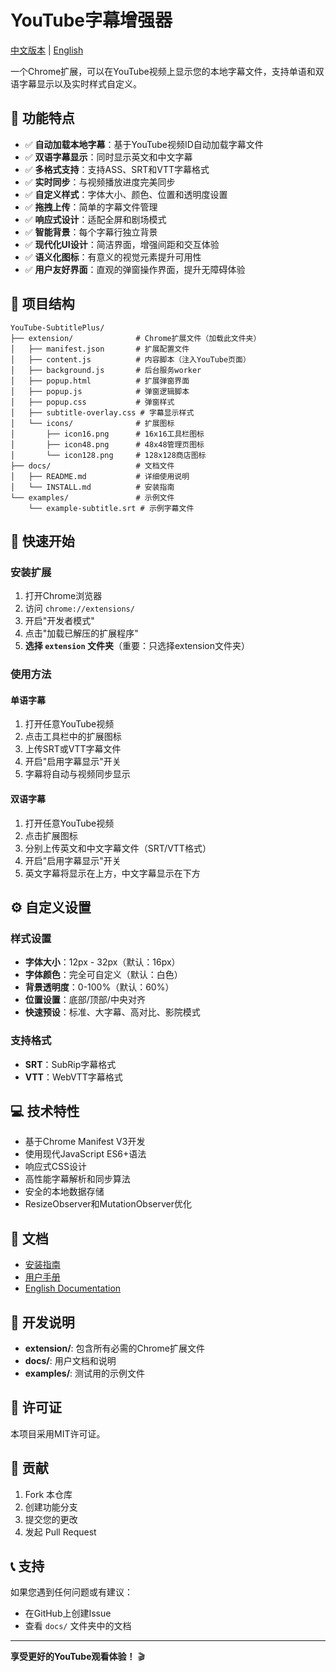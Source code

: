 # YouTube字幕增强器

[中文版本](./README_zh.md) | [English](./README.md)

一个Chrome扩展，可以在YouTube视频上显示您的本地字幕文件，支持单语和双语字幕显示以及实时样式自定义。

## 🌟 功能特点

- ✅ **自动加载本地字幕**：基于YouTube视频ID自动加载字幕文件
- ✅ **双语字幕显示**：同时显示英文和中文字幕
- ✅ **多格式支持**：支持ASS、SRT和VTT字幕格式
- ✅ **实时同步**：与视频播放进度完美同步
- ✅ **自定义样式**：字体大小、颜色、位置和透明度设置
- ✅ **拖拽上传**：简单的字幕文件管理
- ✅ **响应式设计**：适配全屏和剧场模式
- ✅ **智能背景**：每个字幕行独立背景
- ✅ **现代化UI设计**：简洁界面，增强间距和交互体验
- ✅ **语义化图标**：有意义的视觉元素提升可用性
- ✅ **用户友好界面**：直观的弹窗操作界面，提升无障碍体验

## 📁 项目结构

```
YouTube-SubtitlePlus/
├── extension/              # Chrome扩展文件（加载此文件夹）
│   ├── manifest.json       # 扩展配置文件
│   ├── content.js          # 内容脚本（注入YouTube页面）
│   ├── background.js       # 后台服务worker
│   ├── popup.html          # 扩展弹窗界面
│   ├── popup.js            # 弹窗逻辑脚本
│   ├── popup.css           # 弹窗样式
│   ├── subtitle-overlay.css # 字幕显示样式
│   └── icons/              # 扩展图标
│       ├── icon16.png      # 16x16工具栏图标
│       ├── icon48.png      # 48x48管理页图标
│       └── icon128.png     # 128x128商店图标
├── docs/                   # 文档文件
│   ├── README.md           # 详细使用说明
│   └── INSTALL.md          # 安装指南
└── examples/               # 示例文件
    └── example-subtitle.srt # 示例字幕文件
```

## 🚀 快速开始

### 安装扩展

1. 打开Chrome浏览器
2. 访问 `chrome://extensions/`
3. 开启"开发者模式"
4. 点击"加载已解压的扩展程序"
5. **选择 `extension` 文件夹**（重要：只选择extension文件夹）

### 使用方法

#### 单语字幕
1. 打开任意YouTube视频
2. 点击工具栏中的扩展图标
3. 上传SRT或VTT字幕文件
4. 开启"启用字幕显示"开关
5. 字幕将自动与视频同步显示

#### 双语字幕
1. 打开任意YouTube视频
2. 点击扩展图标
3. 分别上传英文和中文字幕文件（SRT/VTT格式）
4. 开启"启用字幕显示"开关
5. 英文字幕将显示在上方，中文字幕显示在下方

## ⚙️ 自定义设置

### 样式设置
- **字体大小**：12px - 32px（默认：16px）
- **字体颜色**：完全可自定义（默认：白色）
- **背景透明度**：0-100%（默认：60%）
- **位置设置**：底部/顶部/中央对齐
- **快速预设**：标准、大字幕、高对比、影院模式

### 支持格式
- **SRT**：SubRip字幕格式
- **VTT**：WebVTT字幕格式

## 💻 技术特性

- 基于Chrome Manifest V3开发
- 使用现代JavaScript ES6+语法
- 响应式CSS设计
- 高性能字幕解析和同步算法
- 安全的本地数据存储
- ResizeObserver和MutationObserver优化

## 📖 文档

- [安装指南](./docs/INSTALL.md)
- [用户手册](./docs/README.md)
- [English Documentation](./README.md)

## 🔧 开发说明

- **extension/**: 包含所有必需的Chrome扩展文件
- **docs/**: 用户文档和说明
- **examples/**: 测试用的示例文件

## 📄 许可证

本项目采用MIT许可证。

## 🤝 贡献

1. Fork 本仓库
2. 创建功能分支
3. 提交您的更改
4. 发起 Pull Request

## 📞 支持

如果您遇到任何问题或有建议：
- 在GitHub上创建Issue
- 查看 `docs/` 文件夹中的文档

---

**享受更好的YouTube观看体验！** 🎬